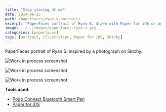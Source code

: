 ```yaml
---
title: "Stop staring at me"
date: 2014-06-25
path: /paperfaces/ryan-s-portrait/
excerpt: "PaperFaces portrait of Ryan S. drawn with Paper for iOS on an iPad."
image: ../../images/paperfaces-ryan-s.jpg
categories: [paperfaces]
tags: [portrait, illustration, Paper for iOS, Sktchy]
---
```


PaperFaces portrait of Ryan S. inspired by a photograph on Sktchy.

![Work in process screenshot](../../images/paperfaces-ryan-s-process-1-lg.jpg)

![Work in process screenshot](../../images/paperfaces-ryan-s-process-2-lg.jpg)

![Work in process screenshot](../../images/paperfaces-ryan-s-process-3-lg.jpg)

**Tools used:**

- [Pogo Connect Bluetooth Smart Pen](https://www.amazon.com/gp/product/B009K448L4/ref=as_li_ss_tl?ie=UTF8&camp=1789&creative=390957&creativeASIN=B009K448L4&linkCode=as2&tag=mademist-20)
- [Paper for iOS](https://paper.bywetransfer.com/)
